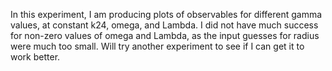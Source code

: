 In this experiment, I am producing plots of observables for different gamma values, at constant k24, omega, and Lambda. I did not have much success for non-zero values of omega and Lambda, as the input guesses for radius were much too small. Will try another experiment to see if I can get it to work better.